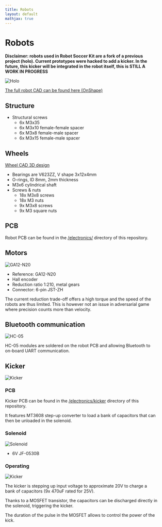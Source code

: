 ```yaml
---
title: Robots
layout: default
mathjax: true
---
```


# Robots

**Disclaimer: robots used in Robot Soccer Kit are a fork of a previous project (holo). Current prototypes
were hacked to add a kicker. In the future, this kicker will be integrated in the robot itself,
this is STILL A WORK IN PROGRESS**

![Holo](/docs/imgs/robots.jpg)

[The full robot CAD can be found here (OnShape)](https://cad.onshape.com/documents/c5fe05581d14c59bfb08f79e/w/a8cb82e3a358c0b06e1cbf91/e/f45372d8263c18466905bd9b?renderMode=0&uiState=616d8b41f463de7ef1eedc0f)


## Structure

* Structural screws
    * 6x M3x35
    * 6x M3x10 female-female spacer
    * 6x M3x8 female-male spacer
    * 6x M3x15 female-male spacer

## Wheels

[Wheel CAD 3D design](https://cad.onshape.com/documents/beccbfab729802507eb805eb/w/eea13ac7371464cd172aefcf/e/76e58097a54be25b6c68caca?renderMode=0&uiState=616d8c2f00cc7207a3c8ae7b)

* Bearings are V623ZZ, V shape 3x12x4mm
* O-rings, ID 8mm, 2mm thickness
* M3x6 cylindrical shaft
* Screws & nuts
    * 18x M3x8 screws
    * 18x M3 nuts
    * 9x M3x8 screws
    * 9x M3 square nuts

## PCB

Robot PCB can be found in the [/electronics/](/electronics/) directory of this repository.

## Motors

![GA12-N20](/docs/imgs/n20.png)

* Reference: GA12-N20
* Hall encoder
* Reduction ratio 1:210, metal gears
* Connector: 6-pin JST-ZH

The current reduction trade-off offers a high torque and the speed of the robots are thus limited.
This is however not an issue in adversarial game where precision counts more than velocity.

## Bluetooth communication

![HC-05](/docs/imgs/hc-05.png)

HC-05 modules are soldered on the robot PCB and allowing Bluetooth to on-board UART communication.

## Kicker

![Kicker](/docs/imgs/kicker.png)

### PCB

Kicker PCB can be found in the [/electronics/kicker](/electronics/kicker) directory of this repository.

It features MT3608 step-up converter to load a bank of capacitors that can then be unloaded in the
solenoid.

### Solenoid

![Solenoid](/docs/imgs/solenoid.png)

* 6V JF-0530B

### Operating

![Kicker](/docs/imgs/kicker_pcb.png)

The kicker is stepping up input voltage to approximate 20V to charge a bank of capacitors (9x 470uF rated
for 25V).

Thanks to a MOSFET transistor, the capacitors can be discharged directly in the solenoid, triggering the kicker.

The duration of the pulse in the MOSFET allows to control the power of the kick.